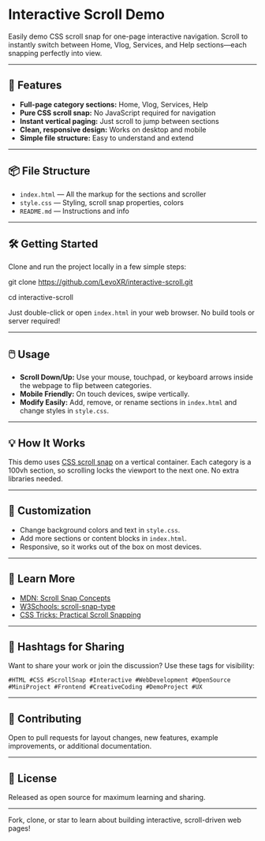 # Interactive Scroll Demo

Easily demo CSS scroll snap for one-page interactive navigation. Scroll to instantly switch between Home, Vlog, Services, and Help sections—each snapping perfectly into view.

---

## 🚀 Features

- **Full-page category sections:** Home, Vlog, Services, Help
- **Pure CSS scroll snap:** No JavaScript required for navigation
- **Instant vertical paging:** Just scroll to jump between sections
- **Clean, responsive design:** Works on desktop and mobile
- **Simple file structure:** Easy to understand and extend

---

## 📦 File Structure

- `index.html`  — All the markup for the sections and scroller
- `style.css`   — Styling, scroll snap properties, colors
- `README.md`   — Instructions and info

---

## 🛠️ Getting Started

Clone and run the project locally in a few simple steps:

git clone https://github.com/LevoXR/interactive-scroll.git

cd interactive-scroll


Just double-click or open `index.html` in your web browser. No build tools or server required!

---

## 🖱️ Usage

- **Scroll Down/Up:** Use your mouse, touchpad, or keyboard arrows inside the webpage to flip between categories.
- **Mobile Friendly:** On touch devices, swipe vertically.
- **Modify Easily:** Add, remove, or rename sections in `index.html` and change styles in `style.css`.

---

## 💡 How It Works

This demo uses [CSS scroll snap](https://developer.mozilla.org/en-US/docs/Web/CSS/CSS_scroll_snap/Basic_concepts) on a vertical container. Each category is a 100vh section, so scrolling locks the viewport to the next one. No extra libraries needed.

---

## 🎨 Customization

- Change background colors and text in `style.css`.
- Add more sections or content blocks in `index.html`.
- Responsive, so it works out of the box on most devices.

---

## 🔎 Learn More

- [MDN: Scroll Snap Concepts](https://developer.mozilla.org/en-US/docs/Web/CSS/CSS_scroll_snap/Basic_concepts)
- [W3Schools: scroll-snap-type](https://www.w3schools.com/cssref/css_pr_scroll-snap-type.php)
- [CSS Tricks: Practical Scroll Snapping](https://css-tricks.com/practical-css-scroll-snapping/)

---

## 📢 Hashtags for Sharing

Want to share your work or join the discussion? Use these tags for visibility:

`#HTML #CSS #ScrollSnap #Interactive #WebDevelopment #OpenSource #MiniProject #Frontend #CreativeCoding #DemoProject #UX`

---

## 🤝 Contributing

Open to pull requests for layout changes, new features, example improvements, or additional documentation.

---

## 📄 License

Released as open source for maximum learning and sharing.

---

Fork, clone, or star to learn about building interactive, scroll-driven web pages!


